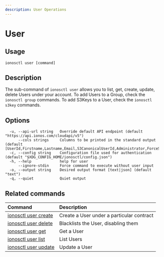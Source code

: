 ```yaml
---
description: User Operations
---
```


# User

## Usage

```text
ionosctl user [command]
```

## Description

The sub-command of `ionosctl user` allows you to list, get, create, update, delete Users under your account. To add Users to a Group, check the `ionosctl group` commands. To add S3Keys to a User, check the `ionosctl s3key` commands.

## Options

```text
  -u, --api-url string   Override default API endpoint (default "https://api.ionos.com/cloudapi/v5")
      --cols strings     Columns to be printed in the standard output (default [UserId,Firstname,Lastname,Email,S3CanonicalUserId,Administrator,ForceSecAuth,SecAuthActive,Active])
  -c, --config string    Configuration file used for authentication (default "$XDG_CONFIG_HOME/ionosctl/config.json")
  -h, --help             help for user
      --ignore-stdin     Force command to execute without user input
  -o, --output string    Desired output format [text|json] (default "text")
  -q, --quiet            Quiet output
```

## Related commands

| Command | Description |
| :--- | :--- |
| [ionosctl user create](create.md) | Create a User under a particular contract |
| [ionosctl user delete](delete.md) | Blacklists the User, disabling them |
| [ionosctl user get](get.md) | Get a User |
| [ionosctl user list](list.md) | List Users |
| [ionosctl user update](update.md) | Update a User |


